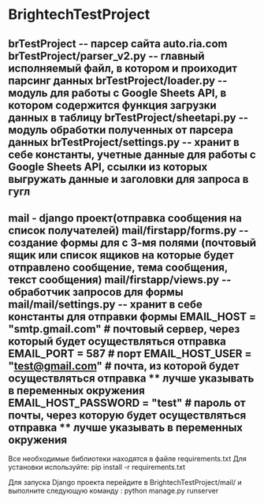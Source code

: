# BrightechTestProject


brTestProject -- парсер сайта auto.ria.com 
brTestProject/parser_v2.py -- главный исполняемый файл, в котором и проиходит парсинг данных
brTestProject/loader.py -- модуль для работы с Google Sheets API, в котором содержится функция загрузки данных в таблицу
brTestProject/sheetapi.py -- модуль обработки полученных от парсера данных
brTestProject/settings.py -- хранит в себе константы, учетные данные для работы с Google Sheets API, ссылки из которых выгружать данные и заголовки для запроса в гугл
-------------------------------------------------------------------------------------------------------------------------------------------------------------------------

mail - django проект(отправка сообщения на список получателей)
mail/firstapp/forms.py -- создание формы для с 3-мя полями (почтовый ящик или список ящиков на которые будет отправлено сообщение, тема сообщения, текст сообщения)
mail/firstapp/views.py -- обработчик запросов для формы
mail/mail/settings.py -- хранит в себе константы для отправки формы
EMAIL_HOST = "smtp.gmail.com" # почтовый сервер, через который будет осуществляться отправка
EMAIL_PORT = 587 # порт
EMAIL_HOST_USER = "test@gmail.com" # почта, из которой будет осуществляться отправка ** лучше указывать в переменных окружения 
EMAIL_HOST_PASSWORD = "test" # пароль от почты, через которую будет осуществляться отправка ** лучше указывать в переменных окружения
-------------------------------------------------------------------------------------------------------------------------------------------------------------------------

Все необходимые библиотеки находятся в файле requirements.txt 
Для установки используйте: pip install -r requirements.txt

Для запуска Django проекта перейдите в BrightechTestProject/mail/ и выполните следующую команду : python manage.py runserver

